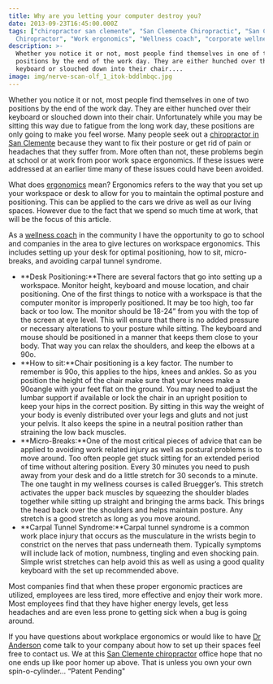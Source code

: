 ```yaml
---
title: Why are you letting your computer destroy you?
date: 2013-09-23T16:45:00.000Z
tags: ["chiropractor san clemente", "San Clemente Chiropractic", "San Clemente
  Chiropractor", "Work ergonomics", "Wellness coach", "corporate wellness"]
description: >-
  Whether you notice it or not, most people find themselves in one of two
  positions by the end of the work day. They are either hunched over their
  keyboard or slouched down into their chair....
image: img/nerve-scan-olf_1_itok-bddlmbqc.jpg
---
```

Whether you notice it or not, most people find themselves in one of two positions by the end of the work day. They are either hunched over their keyboard or slouched down into their chair. Unfortunately while you may be sitting this way due to fatigue from the long work day, these positions are only going to make you feel worse. Many people seek out a[](<>) [chiropractor in San Clemente](../index.html "Chiropractor in San Clemente") because they want to fix their posture or get rid of pain or headaches that they suffer from. More often than not, these problems begin at school or at work from poor work space ergonomics. If these issues were addressed at an earlier time many of these issues could have been avoided.

What does[](<>) [ergonomics](http://ohsonline.com/articles/2012/10/01/five-changing-trends-in-managing-workplace-ergonomics.aspx "ergonomics") mean? Ergonomics refers to the way that you set up your workspace or desk to allow for you to maintain the optimal posture and positioning. This can be applied to the cars we drive as well as our living spaces. However due to the fact that we spend so much time at work, that will be the focus of this article.

As a[](<>) [wellness coach](../meet-doctors.html "Dr Ryan Anderson") in the community I have the opportunity to go to school and companies in the area to give lectures on workspace ergonomics. This includes setting up your desk for optimal positioning, how to sit, micro-breaks, and avoiding carpal tunnel syndrome.

* **Desk Positioning:**There are several factors that go into setting up a workspace. Monitor height, keyboard and mouse location, and chair positioning. One of the first things to notice with a workspace is that the computer monitor is improperly positioned. It may be too high, too far back or too low. The monitor should be 18-24” from you with the top of the screen at eye level. This will ensure that there is no added pressure or necessary alterations to your posture while sitting. The keyboard and mouse should be positioned in a manner that keeps them close to your body. That way you can relax the shoulders, and keep the elbows at a 90o.
* **How to sit:**Chair positioning is a key factor. The number to remember is 90o, this applies to the hips, knees and ankles. So as you position the height of the chair make sure that your knees make a 90oangle with your feet flat on the ground. You may need to adjust the lumbar support if available or lock the chair in an upright position to keep your hips in the correct position. By sitting in this way the weight of your body is evenly distributed over your legs and gluts and not just your pelvis. It also keeps the spine in a neutral position rather than straining the low back muscles.
* **Micro-Breaks:**One of the most critical pieces of advice that can be applied to avoiding work related injury as well as postural problems is to move around. Too often people get stuck sitting for an extended period of time without altering position. Every 30 minutes you need to push away from your desk and do a little stretch for 30 seconds to a minute. The one taught in my wellness courses is called Bruegger’s. This stretch activates the upper back muscles by squeezing the shoulder blades together while sitting up straight and bringing the arms back. This brings the head back over the shoulders and helps maintain posture. Any stretch is a good stretch as long as you move around.
* **Carpal Tunnel Syndrome:**Carpal tunnel syndrome is a common work place injury that occurs as the musculature in the wrists begin to constrict on the nerves that pass underneath them. Typically symptoms will include lack of motion, numbness, tingling and even shocking pain. Simple wrist stretches can help avoid this as well as using a good quality keyboard with the set up recommended above.

Most companies find that when these proper ergonomic practices are utilized, employees are less tired, more effective and enjoy their work more. Most employees find that they have higher energy levels, get less headaches and are even less prone to getting sick when a bug is going around.

If you have questions about workplace ergonomics or would like to have[](<>) [Dr Anderson](../meet-doctors.html "Dr Ryan Anderson") come talk to your company about how to set up their spaces feel free to contact us. We at this[](<>) [San Clemente chiropractor](../index.html "San Clemente Chiropractor") office hope that no one ends up like poor homer up above. That is unless you own your own spin-o-cylinder… “Patent Pending"